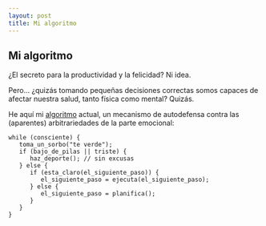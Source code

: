 ```yaml
---
layout: post
title: Mi algoritmo
---
```


Mi algoritmo
------------

¿El secreto para la productividad y la felicidad? Ni idea.

Pero... ¿quizás tomando pequeñas decisiones correctas somos capaces de
afectar nuestra salud, tanto física como mental? Quizás.

He aquí mi [algoritmo](http://es.wikipedia.org/wiki/Algoritmo) actual,
un mecanismo de autodefensa contra las (aparentes) arbitrariedades de la parte
emocional:

    while (consciente) {
       toma_un_sorbo("te verde");
       if (bajo_de_pilas || triste) { 
          haz_deporte(); // sin excusas
       } else {
          if (esta_claro(el_siguiente_paso)) {
             el_siguiente_paso = ejecuta(el_siguiente_paso);
          } else {
             el_siguiente_paso = planifica();
          }
       }
    }

